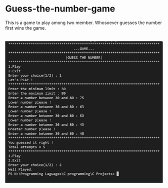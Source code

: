 # Guess-the-number-game
This is a game to play among two member. Whosoever guesses the number first wins the game.<br><br><br>
<img src = "https://github.com/NehaVns/Guess-the-number-game/blob/master/ReferenceGuessTheNumber.png">
